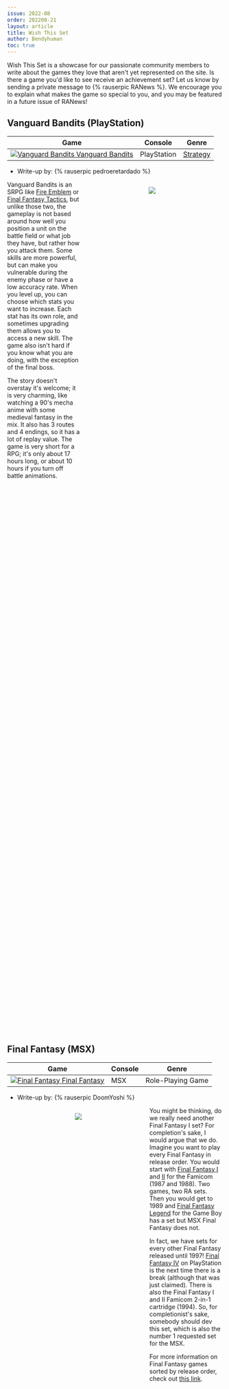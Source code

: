 ```yaml
---
issue: 2022-08
order: 202208-21
layout: article
title: Wish This Set
author: Bendyhuman
toc: true
---
```


Wish This Set is a showcase for our passionate community members to write about the games they love that aren't yet represented on the site. Is there a game you'd like to see receive an achievement set? Let us know by sending a private message to {% rauserpic RANews %}. We encourage you to explain what makes the game so special to you, and you may be featured in a future issue of RANews!

## Vanguard Bandits (PlayStation)

| Game                                                                                                                                                                                                                                          | Console     | Genre                                               |
| --------------------------------------------------------------------------------------------------------------------------------------------------------------------------------------------------------------------------------------------- | ----------- | --------------------------------------------------- |
| <a class="gameicon-link" href="https://retroachievements.org/game/9007" target="_blank" rel="noopener"> <img class="gameicon" src="https://retroachievements.org/Images/049793.png" alt="Vanguard Bandits"> <span>Vanguard Bandits</span></a> | PlayStation | [Strategy](https://retroachievements.org/game/3074) |

* Write-up by: {% rauserpic pedroeretardado %}

<figure style="text-align:center;float:right;width:50%;height:50%">
<img src="https://www.mobygames.com/images/promo/original/1554289283-1889171717.jpg">
<figcaption></figcaption>
</figure>

Vanguard Bandits is an SRPG like [Fire Emblem](https://retroachievements.org/game/7022) or [Final Fantasy Tactics](https://retroachievements.org/game/11246), but unlike those two, the gameplay is not based around how well you position a unit on the battle field or what job they have, but rather how you attack them. Some skills are more powerful, but can make you vulnerable during the enemy phase or have a low accuracy rate. When you level up, you can choose which stats you want to increase. Each stat has its own role, and sometimes upgrading them allows you to access a new skill. The game also isn't hard if you know what you are doing, with the exception of the final boss.

The story doesn't overstay it's welcome; it is very charming, like watching a 90's mecha anime with some medieval fantasy in the mix. It also has 3 routes and 4 endings, so it has a lot of replay value. The game is very short for a RPG; it's only about 17 hours long, or about 10 hours if you turn off battle animations.

<br clear="right"/>

## Final Fantasy (MSX)

| Game                                                                                                                                                                                                                                     | Console | Genre             |
| ---------------------------------------------------------------------------------------------------------------------------------------------------------------------------------------------------------------------------------------- | ------- | ----------------- |
| <a class="gameicon-link" href="https://retroachievements.org/game/16403" target="_blank" rel="noopener"> <img class="gameicon" src="https://retroachievements.org/Images/061072.png" alt="Final Fantasy"> <span>Final Fantasy</span></a> | MSX     | Role-Playing Game |

* Write-up by: {% rauserpic DoomYoshi %}

<figure style="text-align:center;float:left;width:50%;height:50%">
<img src="https://cdn.discordapp.com/attachments/914715922902683688/1002376946543497227/unknown.png">
<figcaption></figcaption>
</figure>

You might be thinking, do we really need another Final Fantasy I set? For completion's sake, I would argue that we do. Imagine you want to play every Final Fantasy in release order. You would start with [Final Fantasy I](https://retroachievements.org/game/1449) and [II](https://retroachievements.org/game/5527) for the Famicom (1987 and 1988). Two games, two RA sets. Then you would get to 1989 and [Final Fantasy Legend](https://retroachievements.org/game/2478) for the Game Boy has a set but MSX Final Fantasy does not.

In fact, we have sets for every other Final Fantasy released until 1997! [Final Fantasy IV](https://retroachievements.org/game/17526) on PlayStation is the next time there is a break (although that was just claimed). There is also the Final Fantasy I and II Famicom 2-in-1 cartridge (1994). So, for completionist's sake, somebody should dev this set, which is also the number 1 requested set for the MSX.

For more information on Final Fantasy games sorted by release order, check out [this link](https://thefinalfantasy.net/games/complete-list.html).

<br clear="left"/>

## Picross DS (Nintendo DS)

| Game                                                                                                                                                                                                                               | Console     | Genre                                              |
| ---------------------------------------------------------------------------------------------------------------------------------------------------------------------------------------------------------------------------------- | ----------- | -------------------------------------------------- |
| <a class="gameicon-link" href="https://retroachievements.org/game/14937" target="_blank" rel="noopener"> <img class="gameicon" src="https://retroachievements.org/Images/061073.png" alt="Picross DS"> <span>Picross DS</span></a> | Nintendo DS | [Picross](https://retroachievements.org/game/4212) |

* Write-up by: {% rauserpic TheFetishMachine %}

<figure style="text-align:center;float:right;width:50%;height:50%">
<img src="https://gamefaqs.gamespot.com/a/screen/full/4/7/2/1705472.jpg">
<figcaption></figcaption>
</figure>

Picross games might have a shaky reputation on RA for being Free Points bait and little more, but I do believe this type of game is genuinely enjoyable and encroaching for like-minded players, and this iteration of it is a shining example of why. There's a large amount of puzzles (300+) scattered among a few different modes, and the background music and overall visual presentation is very polished and pleasing, with a few different clever visual themes for your puzzle boards (for example, you could be marking blocks by eating apples or mowing grass). There's even minigames, daily challenges, DLC with previous Picross games' puzzles, and a puzzle editor! For any logic puzzle fan, this is a must have, on par with the equally great [Picross 3D](https://retroachievements.org/game/9617) on the same platform.

<br clear="right"/>

## Guardian's Crusade \| Knight & Baby (PlayStation)

| Game                                                                                                                                                                                                                                                                                | Console     | Genre |
| ----------------------------------------------------------------------------------------------------------------------------------------------------------------------------------------------------------------------------------------------------------------------------------- | ----------- | ----- |
| <a class="gameicon-link" href="https://retroachievements.org/game/8845" target="_blank" rel="noopener"> <img class="gameicon" src="https://retroachievements.org/Images/049783.png" alt="Guardian's Crusade \| Knight & Baby"> <span>Guardian's Crusade \| Knight & Baby</span></a> | PlayStation | JRPG  |

* Write-up by: {% rauserpic Blackdrazon %}

<figure style="text-align:center;float:left;width:50%;height:50%">
<img src="https://www.mobygames.com/images/shots/l/203073-guardian-s-crusade-playstation-screenshot-launching-a-living.jpg">
<figcaption></figcaption>
</figure>

Guardian's Crusade is the perfect kind of JRPG for achievements. Not only does it have all the usual optional content and sidequests from any solid JRPG, but it's packed to the weird, pink gills with loads of hidden STUFF. The game's cult fandom knows what I'm talking about, but the game deserves a good set to celebrate this game's hidden variety and show the rest of the world just what they missed in the 90s.

The game plays like any PSX-era JRPG, but your party is completely unique. The "Knight" from the Japanese title is your typical all-rounder, but the "Baby" is a preposterous, pink, hippopotamus-looking thing with undersized wings. The Baby can be anything you want, so long as you put in the effort. It's clear they were trying to emulate the Tamagotchi craze, but no digital pet ever let you train its battle AI, or feed it old swords to (somehow) sharpen its teeth. And then there are the Living Toys, collectable and deployable party members that can dramatically change the course of battle if you know how to use them... and can find them! Each Living Toy is stashed away somewhere in the game world and can give the completionist some powerful rewards. You'll need to backtrack to find some of them, something RPGs rarely ask, and sometimes that means new content you might not have expected!

And the story is something all its own. Guardian's Crusade was one of the early, 3D RPGs to really take a look at the whole RPG phenomenon. It's not a parody or an "anti-RPG" like [Moon](https://retroachievements.org/game/16552) the previous year, but it is a heartfelt outsider story. You're not the chosen one, you're just a weird babysitter in a world going through a legendary era. The real heroes weave in and out, as you collect your wind-up dolls, pay a scam artist to build his dream shop, and otherwise do good in a world that can't always account for everyone, like weird, hippo-babies. The game is also one of those rare few that update the world after a certain point in the plot - maybe not as drastic as some, but it keeps the world feeling alive. Some of the execution needs work, but that's only because it's shooting so high. A good game from a small team that deserves more eyes.

Plus, monsters will run away from you if you get too strong, and that's a hell of a feeling. Give it a try some day!

<br clear="left"/>

## Jojo's Bizarre Adventure (Arcade)

| Game                                                                                                                                                                                                                                                           | Console | Genre                                                  |
| -------------------------------------------------------------------------------------------------------------------------------------------------------------------------------------------------------------------------------------------------------------- | ------- | ------------------------------------------------------ |
| <a class="gameicon-link" href="https://retroachievements.org/game/11817" target="_blank" rel="noopener"> <img class="gameicon" src="https://retroachievements.org/Images/060197.png" alt="Jojo's Bizarre Adventure"> <span>Jojo's Bizarre Adventure</span></a> | Arcade  | [2D Fighting](https://retroachievements.org/game/8744) |

* Writeup by: {% rauserpic LimeJinjo %}

<figure style="text-align:center;float:right;width:50%;height:50%">
<img src="https://retroachievements.org/Images/060196.png">
<figcaption></figcaption>
</figure>

On RetroAchievements, the Capcom Jojo fighter already has 2 sets: one for the [PS1 version](https://retroachievements.org/game/14415) and one for the [original arcade version](https://retroachievements.org/game/15712). Unfortunately, the last build of the game, often referred to as Heritage for the Future, is yet to receive a set. A set for this game could be quite fun and unique. It has all the bonus characters from the PS1 version of the game, but with more fluid and refined combat. It even features new moves for some characters as well.

I think a set for HFTF could really benefit from having achievements for performing specific moves, like Jotaro and Dio's time stops and Polnareff's requiem ability, which is unique for being a reference to a later part of the manga. A set for the game could also benefit from taking inspiration from the PS1 version of the games "Secret Factor mechanic", asking players to finish off specific characters with specific moves like they were defeated in the manga.

HFTF is a very colorful and fun Capcom classic that could have a very interesting and fun set, both for fans of fighting games and of the manga series.

<br clear="right"/>

## Meteos (Nintendo DS)

| Game                                                                                                                                                                                                                      | Console     | Genre  |
| ------------------------------------------------------------------------------------------------------------------------------------------------------------------------------------------------------------------------- | ----------- | ------ |
| <a class="gameicon-link" href="https://retroachievements.org/game/9462" target="_blank" rel="noopener"> <img class="gameicon" src="https://retroachievements.org/Images/041638.png" alt="Meteos"> <span>Meteos</span></a> | Nintendo DS | Puzzle |

* Writeup by: {% rauserpic AuburnRDM %}

<figure style="text-align:center;float:left;width:50%;height:50%">
<img src="https://retroachievements.org/Images/041637.png">
<figcaption></figcaption>
</figure>

Ever wonder what a puzzle game would look like when Nintendo's Masahiro Sakurai teams up with the brilliant minds behind games such as [Rez](https://retroachievements.org/game/3419) and [Lumines](https://retroachievements.org/game/3223)? Well, look no further! Meteos was created in an attempt to shake up the falling block genre - and, while it reviewed well critically and won a number of awards, it seems to have fallen to the wayside over the years to become more of a hidden gem than a mainstream puzzle game.

Meteos has the player protecting dozens of planets from destruction due to the impending, titular Meteos threat. This game is a match-3 at heart, and it tasks the player with moving Meteos pieces vertically in order make matches in a similar fashion to something like [Tetris Attack](https://retroachievements.org/game/815). However, instead of matched blocks just being deleted like in most games, they turn into rockets that work to push any Meteos stacked on top of them off the screen and back at the attacking forces. Larger stacks of Meteos will require more propulsion to get off the screen, which requires additional matches to be made in order to create more power or the player will run the risk of it all coming crashing back down to the board.

What makes each planet interesting is that they have different qualities from each other. Some of the bigger factors are: Meteo distribution, gravity, and width. Gravity is probably the most interesting mechanic change as it can be the difference between every Meteo instantly launching off the screen or instead needing multiple rockets for even more simple stacks. The in-game unlock system also requires different element Meteos to create new stages or items, which encourages the player to play a wide range of planets instead of just focusing on a select few.

The numerous modes and unlockables will give players plenty to do in this little gem. Take to the Star Trip mode and play through various branching modes with different endings, test your speed in Time Attack, or see how long you can endure in the endless Deluge mode. Meteos offers something for both new and old match-3 fans alike, so give it a try!

<br clear="left"/>

## SaGa 3: Rulers of Time and Space - Shadow or Light (Nintendo DS)

| Game                                                                                                                                                                                                                                                                                                              | Console     | Genre |
| ----------------------------------------------------------------------------------------------------------------------------------------------------------------------------------------------------------------------------------------------------------------------------------------------------------------- | ----------- | ----- |
| <a class="gameicon-link" href="https://retroachievements.org/game/3895" target="_blank" rel="noopener"> <img class="gameicon" src="https://retroachievements.org/Images/035022.png" alt="SaGa 3: Rulers of Time and Space - Shadow or Light"> <span>SaGa 3: Rulers of Time and Space - Shadow or Light</span></a> | Nintendo DS | RPG   |

* Writeup by: {% rauserpic StingX2 %}

<figure style="text-align:center;float:right;width:50%;height:50%">
<img src="https://gamefaqs.gamespot.com/a/screen/full/4/6/8/409468.jpg">
<figcaption></figcaption>
</figure>

Originally this game came out in America as [Final Fantasy Legend III](https://retroachievements.org/game/700), and that is because Square was unsure if they could market their other franchises they wished to start properly like [SaGa](https://retroachievements.org/game/8364) or [Mana](https://retroachievements.org/game/7771). While the Mana series became a household name and treasure, the SaGa series had a brief love affair with [Frontier](https://retroachievements.org/game/11349) on PS1, and then was quickly known as fielding one of the worst games ever made with Unlimited Saga. This stigma stayed true for years, and you can actually spot SaGa games released by Square Enix in the 360/PS3 era hiding under different names.

So what is so good about SaGa 3? Well, it's a time travel RPG, baby! The future is doomed, and the only way to save that future is to send 3 children back in time to train and hopefully alter it. They are joined by a 4th member in the past, the child of the elder they grow up with. When it's finally time to embark on this journey, you learn you not only have this cool time ship (with an even cooler theme, called the Talon), but also that you can't fix time here, you need to go back even further in the past!

SaGa 3 plays like a typical RPG game, but where it differentiates is the ability to transform your party. In this game there are six different Species: Humans, Mutants, Beasts, Monsters, Cyborgs, and Robots. Humans have short normal ears, long-eared party members are Mutants, Beasts and Monsters eat meat from dead prey to transform, and finally the the Cyborgs/Robots install mechanical parts on themselves to abandon their humanity. In terms of complication, this is where the game hits a next level that separates it from non-SaGa RPGs.

So what is SaGa 3 on Nintendo DS? It is a celebration of a very old Game Boy game with a fresh coat of paint, and a lot of respect to make sure it didn't lose its soul for pretty colors and a remixed soundtrack.

<br clear="right"/>

## Burnout Dominator (PlayStation Portable)

| Game                                                                                                                                                                                                                                            | Console              | Genre                                              |
| ----------------------------------------------------------------------------------------------------------------------------------------------------------------------------------------------------------------------------------------------- | -------------------- | -------------------------------------------------- |
| <a class="gameicon-link" href="https://retroachievements.org/game/3189" target="_blank" rel="noopener"> <img class="gameicon" src="https://retroachievements.org/Images/059324.png" alt="Burnout Dominator"> <span>Burnout Dominator</span></a> | PlayStation Portable | [Racing](https://retroachievements.org/game/14240) |

* Writeup by: {% rauserpic Burgins %}

<figure style="text-align:center;float:left;width:50%;height:50%">
<img src="https://retroachievements.org/Images/059322.png">
<figcaption></figcaption>
</figure>

Gotta love the series all about wrecking opponents in horrible, clearly fatal accidents and going at mach speeds through some extraordinarily windy tracks. Dominator is an undeservedly overlooked member of the Burnout series where you get high octane races in the countryside and city streets alike while enjoying Avril Lavigne singing in Mandarin.

A set for this would be exceptionally fun. Achievements for all Golds, all Dominator Challenges, and all car unlocks are a must, but there's some extra room for creative challenges. There's possibilities for achievements to beat certain non-elimination races with a specific amount of takedowns, obtaining high Burnout chains on each map, performing really long drifts, and plenty of other kinds of challenge achievements.

There's also some really solid meme potential, too. There absolutely needs to be an achievement for modifying your EA Trax list to have every single song turned Off except for the 4 different versions of Avril Lavigne's song "Girlfriend". And there's literal Burger King product placement in some of the tracks. You could make some specific note of that in an achievement for a certain race where you'll encounter some Burger King ads or something of that nature.

Overall, not only is it an amazing and extremely fun game, but it has some fantastic potential for a really fun set. I'd love to see it happen.

<br clear="left"/>

## No Heroes Allowed! (PlayStation Portable)

| Game                                                                                                                                                                                                                                               | Console              | Genre    |
| -------------------------------------------------------------------------------------------------------------------------------------------------------------------------------------------------------------------------------------------------- | -------------------- | -------- |
| <a class="gameicon-link" href="https://retroachievements.org/game/16130" target="_blank" rel="noopener"> <img class="gameicon" src="https://retroachievements.org/Images/061074.png" alt="No Heroes Allowed!"> <span>No Heroes Allowed!</span></a> | PlayStation Portable | Strategy |

* Write-up by: {% rauserpic Sines %}

<figure style="text-align:center;float:right;width:50%;height:50%">
<img src="https://image.api.playstation.com/vulcan/ap/rnd/202206/0322/r1JDCKYmf1NzcCn8OhN4Dkod.jpg">
<figcaption></figcaption>
</figure>

This is the third entry in a trilogy of PSP games all released under different names for some reason. The concept is that you play as the God of Destruction and have to help your minion, Badman, defeat pesky heroes wanting to invade his domain. Oh, and also conquer the world.

In order to do that, you can interact with the world through a terrarium view and use your pickaxe to mine blocks. Based on their properties, monsters will pop out of those. Initially it will only be basic slimes, but the more you progress, the more you will be able to generate increasingly powerful creatures. You have to balance your dungeon ecosystem carefully, as some monsters are needed to create superior ones, some will eat weaker monster for sustenance, previously defeated heroes can be raised as skeletons, etc. Once the time is up, pick up Badman, choose an emplacement for him, and watch heroes come in and try to battle their way toward him. Even if he gets captured, there is still a chance they will die on the trip back, so not all is lost! It work a bit like a tower defense and the whole premise is reminiscent of Dungeon Keeper. All in all it's a very quirky game; the characters are lovable goofy villains, and while not entirely unique in concept or execution, it is a rather uncommon play.

In term of set, there are lots of things doable between the core campaign and the bonus missions. There is a "bestiary" of sorts to track completion, and of course there could be challenge achievements imposing restrictions on the player. For leaderboards, you could have time attack as well as minimum actions, as the number of blocks you mine is tracked in-game.

<br clear="right"/>

## 3D Grand Prix (Amstrad CPC)

| Game                                                                                                                                                                                                                                     | Console     | Genre  |
| ---------------------------------------------------------------------------------------------------------------------------------------------------------------------------------------------------------------------------------------- | ----------- | ------ |
| <a class="gameicon-link" href="https://retroachievements.org/game/20319" target="_blank" rel="noopener"> <img class="gameicon" src="https://retroachievements.org/Images/061015.png" alt="3D Grand Prix"> <span>3D Grand Prix</span></a> | Amstrad CPC | Racing |

* Write-up by: {% rauserpic ThisIsDumb %}

<figure style="text-align:center;float:left;width:50%;height:50%">
<img src="https://www.mobygames.com/images/shots/l/880679-3d-grand-prix-amstrad-cpc-screenshot-second-course-silverstone.png">
<figcaption></figcaption>
</figure>

3D Grand Prix is very unique for its time, released in 1985 before [Super Mario Kart](https://retroachievements.org/game/232) and [F-Zero](https://retroachievements.org/game/252). It is a first person racing game, with you in the driver seat. It is part of Super Sports II along with 3D Stunt Rider and 3D Boxing. It is also available as a standalone disc or tape. It includes eight race tracks that are based on real life circuits such as Zanduoort, Silverstone and Anderstorp. It almost works like a modern racing game where you can see driving information in cockpit including rev counter, temperature gauge and speed while the wing mirrors show opponents advancing from behind. It may become one of the unique games in the site.

<br clear="left"/>